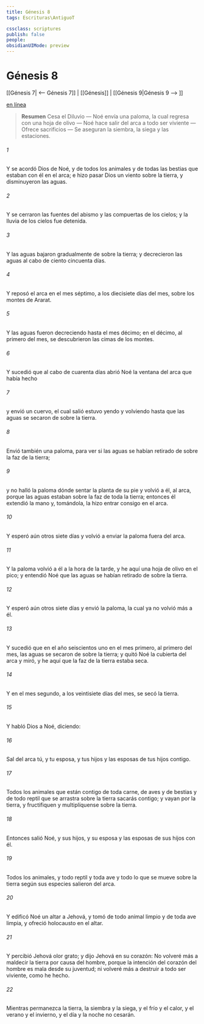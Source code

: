 ```yaml
---
title: Génesis 8
tags: Escrituras\AntiguoT

cssclass: scriptures
publish: false
people:
obsidianUIMode: preview
---
```


# Génesis 8
[[Génesis 7| <-- Génesis 7]] | [[Génesis]] | [[Génesis 9|Génesis 9 --> ]]

[en línea](https://churchofjesuschrist.org/study/scriptures/ot/gen/8?lang=spa)

> __Resumen__
Cesa el Diluvio — Noé envía una paloma, la cual regresa con una hoja de olivo — Noé hace salir del arca a todo ser viviente — Ofrece sacrificios — Se aseguran la siembra, la siega y las estaciones.

###### 1 
Y se acordó Dios de Noé, y de todos los animales y de todas las bestias que estaban con él en el arca; e hizo pasar Dios un viento sobre la tierra, y disminuyeron las aguas.

###### 2 
Y se cerraron las fuentes del abismo y las compuertas de los cielos; y la lluvia de los cielos fue detenida.

###### 3 
Y las aguas bajaron gradualmente de sobre la tierra; y decrecieron las aguas al cabo de ciento cincuenta días.

###### 4 
Y reposó el arca en el mes séptimo, a los diecisiete días del mes, sobre los montes de Ararat.

###### 5 
Y las aguas fueron decreciendo hasta el mes décimo; en el décimo, al primero del mes, se descubrieron las cimas de los montes.

###### 6 
Y sucedió que al cabo de cuarenta días abrió Noé la ventana del arca que había hecho

###### 7 
y envió un cuervo, el cual salió  estuvo yendo y volviendo hasta que las aguas se secaron de sobre la tierra.

###### 8 
Envió también una paloma, para ver si las aguas se habían retirado de sobre la faz de la tierra;

###### 9 
y no halló la paloma dónde sentar la planta de su pie y volvió a él, al arca, porque las aguas estaban  sobre la faz de toda la tierra; entonces él extendió la mano y, tomándola, la hizo entrar consigo en el arca.

###### 10 
Y esperó aún otros siete días y volvió a enviar la paloma fuera del arca.

###### 11 
Y la paloma volvió a él a la hora de la tarde, y he aquí  una hoja de olivo en el pico; y entendió Noé que las aguas se habían retirado de sobre la tierra.

###### 12 
Y esperó aún otros siete días y envió la paloma, la cual ya no volvió más a él.

###### 13 
Y sucedió que en el año seiscientos uno  en el mes primero, al primero del mes, las aguas se secaron de sobre la tierra; y quitó Noé la cubierta del arca y miró, y he aquí que la faz de la tierra estaba seca.

###### 14 
Y en el mes segundo, a los veintisiete días del mes, se secó la tierra.

###### 15 
Y habló Dios a Noé, diciendo:

###### 16 
Sal del arca tú, y tu esposa, y tus hijos y las esposas de tus hijos contigo.

###### 17 
Todos los animales que están contigo de toda carne, de aves y de bestias y de todo reptil que se arrastra sobre la tierra sacarás contigo; y vayan por la tierra, y fructifiquen y multiplíquense sobre la tierra.

###### 18 
Entonces salió Noé, y sus hijos, y su esposa y las esposas de sus hijos con él.

###### 19 
Todos los animales, y todo reptil y toda ave y todo lo que se mueve sobre la tierra según sus especies salieron del arca.

###### 20 
Y edificó Noé un altar a Jehová, y tomó de todo animal limpio y de toda ave limpia, y ofreció holocausto en el altar.

###### 21 
Y percibió Jehová olor grato; y dijo Jehová en su corazón: No volveré más a maldecir la tierra por causa del hombre, porque la intención del corazón del hombre es mala desde su juventud; ni volveré más a destruir a todo ser viviente, como he hecho.

###### 22 
Mientras permanezca la tierra, la siembra y la siega, y el frío y el calor, y el verano y el invierno, y el día y la noche no cesarán.

